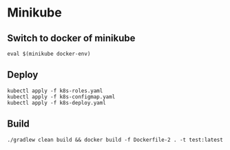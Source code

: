 # Minikube

## Switch to docker of minikube
```
eval $(minikube docker-env)
```

## Deploy

```
kubectl apply -f k8s-roles.yaml
kubectl apply -f k8s-configmap.yaml
kubectl apply -f k8s-deploy.yaml
```

## Build
```
./gradlew clean build && docker build -f Dockerfile-2 . -t test:latest
```
